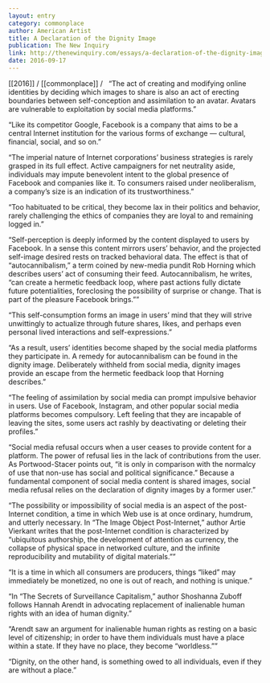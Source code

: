 ```yaml
---
layout: entry
category: commonplace
author: American Artist
title: A Declaration of the Dignity Image
publication: The New Inquiry
link: http://thenewinquiry.com/essays/a-declaration-of-the-dignity-image/
date: 2016-09-17
---
```


[[2016]] / [[commonplace]] / 
 
“The act of creating and modifying online identities by deciding which images to share is also an act of erecting boundaries between self-conception and assimilation to an avatar. Avatars are vulnerable to exploitation by social media platforms.”

“Like its competitor Google, Facebook is a company that aims to be a central Internet institution for the various forms of exchange — cultural, financial, social, and so on.”

“The imperial nature of Internet corporations’ business strategies is rarely grasped in its full effect. Active campaigners for net neutrality aside, individuals may impute benevolent intent to the global presence of Facebook and companies like it. To consumers raised under neoliberalism, a company’s size is an indication of its trustworthiness.”

“Too habituated to be critical, they become lax in their politics and behavior, rarely challenging the ethics of companies they are loyal to and remaining logged in.”

“Self-perception is deeply informed by the content displayed to users by Facebook. In a sense this content mirrors users’ behavior, and the projected self-image desired rests on tracked behavioral data. The effect is that of “autocannibalism,” a term coined by new-media pundit Rob Horning which describes users’ act of consuming their feed. Autocannibalism, he writes, “can create a hermetic feedback loop, where past actions fully dictate future potentialities, foreclosing the possibility of surprise or change. That is part of the pleasure Facebook brings.””

“This self-consumption forms an image in users’ mind that they will strive unwittingly to actualize through future shares, likes, and perhaps even personal lived interactions and self-expressions.”

“As a result, users’ identities become shaped by the social media platforms they participate in. A remedy for autocannibalism can be found in the dignity image. Deliberately withheld from social media, dignity images provide an escape from the hermetic feedback loop that Horning describes.”

“The feeling of assimilation by social media can prompt impulsive behavior in users. Use of Facebook, Instagram, and other popular social media platforms becomes compulsory. Left feeling that they are incapable of leaving the sites, some users act rashly by deactivating or deleting their profiles.”

“Social media refusal occurs when a user ceases to provide content for a platform. The power of refusal lies in the lack of contributions from the user. As Portwood-Stacer points out, “it is only in comparison with the normalcy of use that non-use has social and political significance.” Because a fundamental component of social media content is shared images, social media refusal relies on the declaration of dignity images by a former user.”

“The possibility or impossibility of social media is an aspect of the post-Internet condition, a time in which Web use is at once ordinary, humdrum, and utterly necessary. In “The Image Object Post-Internet,” author Artie Vierkant writes that the post-Internet condition is characterized by “ubiquitous authorship, the development of attention as currency, the collapse of physical space in networked culture, and the infinite reproducibility and mutability of digital materials.””

“It is a time in which all consumers are producers, things “liked” may immediately be monetized, no one is out of reach, and nothing is unique.”

“In “The Secrets of Surveillance Capitalism,” author Shoshanna Zuboff follows Hannah Arendt in advocating replacement of inalienable human rights with an idea of human dignity.”

“Arendt saw an argument for inalienable human rights as resting on a basic level of citizenship; in order to have them individuals must have a place within a state. If they have no place, they become “worldless.””

“Dignity, on the other hand, is something owed to all individuals, even if they are without a place.”
